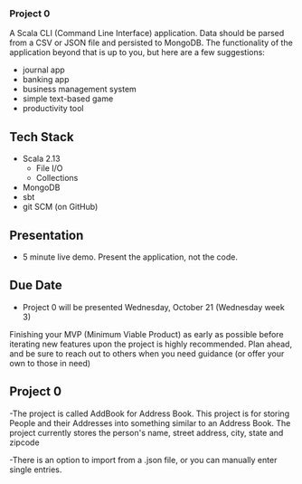 ### Project 0
A Scala CLI (Command Line Interface) application.  Data should be parsed from a CSV or JSON file and persisted to MongoDB.  The functionality of the application beyond that is up to you, but here are a few suggestions:
- journal app
- banking app
- business management system
- simple text-based game
- productivity tool

## Tech Stack
- Scala 2.13
  - File I/O
  - Collections
- MongoDB
- sbt
- git SCM (on GitHub)

## Presentation
- 5 minute live demo.  Present the application, not the code.

## Due Date
- Project 0 will be presented Wednesday, October 21 (Wednesday week 3)

Finishing your MVP (Minimum Viable Product) as early as possible before iterating new features upon the project is highly recommended.  Plan ahead, and be sure to reach out to others when you need guidance (or offer your own to those in need)


## Project 0
-The project is called AddBook for Address Book. This project is for storing People and their Addresses into something similar to an Address Book. The project currently stores the person's name, street address, city, state and zipcode

-There is an option to import from a .json file, or you can manually enter single entries.
